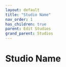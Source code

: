 ```yaml
---
layout: default
title: "Studio Name"
nav_order: 1
has_children: true
parent: Edit Studios
grand_parent: Studios
---
```


# Studio Name
